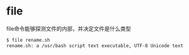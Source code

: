 # file

file命令能够探测文件的内部，并决定文件是什么类型
```bash
$ file rename.sh
rename.sh: a /usr/bash script text executable, UTF-8 Unicode text
```
